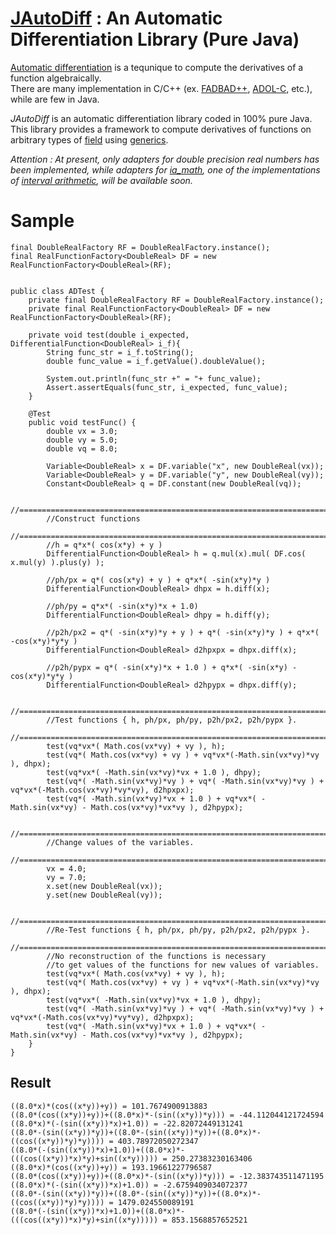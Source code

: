 # [JAutoDiff](http://uniker9.github.com/JAutoDiff/) : An Automatic Differentiation Library (Pure Java)

[Automatic differentiation](http://en.wikipedia.org/wiki/Automatic_differentiation/) 
is a tequnique to compute the derivatives of a function algebraically.  
There are many implementation in C/C++ (ex. 
[FADBAD++](http://www.fadbad.com/fadbad.html), 
[ADOL-C](http://projects.coin-or.org/ADOL-C), etc.), while are few in Java.

*JAutoDiff* is an automatic differentiation library coded in 100%  pure Java.  
This library provides a framework to compute derivatives of functions 
on arbitrary types of [field](http://en.wikipedia.org/wiki/Field_\(mathematics\)) 
using [generics](http://en.wikipedia.org/wiki/Generics_in_Java).

*Attention : At present, only adapters for double precision real numbers has been implemented,
  while adapters for [ia_math](http://interval.sourceforge.net/interval/java/ia_math/README.html), 
  one of the implementations of [interval arithmetic](http://en.wikipedia.org/wiki/Interval_arithmetic), 
  will be available soon.*

# Sample

	final DoubleRealFactory RF = DoubleRealFactory.instance();
	final RealFunctionFactory<DoubleReal> DF = new RealFunctionFactory<DoubleReal>(RF);


	public class ADTest {
		private final DoubleRealFactory RF = DoubleRealFactory.instance();
		private final RealFunctionFactory<DoubleReal> DF = new RealFunctionFactory<DoubleReal>(RF);

		private void test(double i_expected, DifferentialFunction<DoubleReal> i_f){
			String func_str = i_f.toString();
			double func_value = i_f.getValue().doubleValue();
		
			System.out.println(func_str +" = "+ func_value);
			Assert.assertEquals(func_str, i_expected, func_value);
		}

		@Test
		public void testFunc() {
			double vx = 3.0;
			double vy = 5.0;
			double vq = 8.0;

			Variable<DoubleReal> x = DF.variable("x", new DoubleReal(vx));
			Variable<DoubleReal> y = DF.variable("y", new DoubleReal(vy));
			Constant<DoubleReal> q = DF.constant(new DoubleReal(vq));

			//================================================================================
			//Construct functions
			//================================================================================
			//h = q*x*( cos(x*y) + y )
			DifferentialFunction<DoubleReal> h = q.mul(x).mul( DF.cos( x.mul(y) ).plus(y) );
		
			//ph/px = q*( cos(x*y) + y ) + q*x*( -sin(x*y)*y ) 
			DifferentialFunction<DoubleReal> dhpx = h.diff(x);

			//ph/py = q*x*( -sin(x*y)*x + 1.0) 
			DifferentialFunction<DoubleReal> dhpy = h.diff(y);
		
			//p2h/px2 = q*( -sin(x*y)*y + y ) + q*( -sin(x*y)*y ) + q*x*( -cos(x*y)*y*y ) 
			DifferentialFunction<DoubleReal> d2hpxpx = dhpx.diff(x);
	
			//p2h/pypx = q*( -sin(x*y)*x + 1.0 ) + q*x*( -sin(x*y) - cos(x*y)*y*y ) 
			DifferentialFunction<DoubleReal> d2hpypx = dhpx.diff(y);

			//================================================================================
			//Test functions { h, ph/px, ph/py, p2h/px2, p2h/pypx }.
			//================================================================================
			test(vq*vx*( Math.cos(vx*vy) + vy ), h);
			test(vq*( Math.cos(vx*vy) + vy ) + vq*vx*(-Math.sin(vx*vy)*vy ), dhpx);
			test(vq*vx*( -Math.sin(vx*vy)*vx + 1.0 ), dhpy);
			test(vq*( -Math.sin(vx*vy)*vy ) + vq*( -Math.sin(vx*vy)*vy ) + vq*vx*(-Math.cos(vx*vy)*vy*vy), d2hpxpx);
			test(vq*( -Math.sin(vx*vy)*vx + 1.0 ) + vq*vx*( -Math.sin(vx*vy) - Math.cos(vx*vy)*vx*vy ), d2hpypx);

			//================================================================================
			//Change values of the variables.
			//================================================================================
			vx = 4.0;
			vy = 7.0;
			x.set(new DoubleReal(vx));
			y.set(new DoubleReal(vy));

			//================================================================================
			//Re-Test functions { h, ph/px, ph/py, p2h/px2, p2h/pypx }.
			//================================================================================
			//No reconstruction of the functions is necessary 
			//to get values of the functions for new values of variables.
			test(vq*vx*( Math.cos(vx*vy) + vy ), h);
			test(vq*( Math.cos(vx*vy) + vy ) + vq*vx*(-Math.sin(vx*vy)*vy ), dhpx);
			test(vq*vx*( -Math.sin(vx*vy)*vx + 1.0 ), dhpy);
			test(vq*( -Math.sin(vx*vy)*vy ) + vq*( -Math.sin(vx*vy)*vy ) + vq*vx*(-Math.cos(vx*vy)*vy*vy), d2hpxpx);
			test(vq*( -Math.sin(vx*vy)*vx + 1.0 ) + vq*vx*( -Math.sin(vx*vy) - Math.cos(vx*vy)*vx*vy ), d2hpypx);
		}
	}



## Result

	((8.0*x)*(cos((x*y))+y)) = 101.7674900913883
	((8.0*(cos((x*y))+y))+((8.0*x)*-(sin((x*y))*y))) = -44.112044121724594
	((8.0*x)*(-(sin((x*y))*x)+1.0)) = -22.82072449131241
	((8.0*-(sin((x*y))*y))+((8.0*-(sin((x*y))*y))+((8.0*x)*-((cos((x*y))*y)*y)))) = 403.78972050272347
	((8.0*(-(sin((x*y))*x)+1.0))+((8.0*x)*-(((cos((x*y))*x)*y)+sin((x*y))))) = 250.27383230163406
	((8.0*x)*(cos((x*y))+y)) = 193.19661227796587
	((8.0*(cos((x*y))+y))+((8.0*x)*-(sin((x*y))*y))) = -12.383743511471195
	((8.0*x)*(-(sin((x*y))*x)+1.0)) = -2.6759409034072377
	((8.0*-(sin((x*y))*y))+((8.0*-(sin((x*y))*y))+((8.0*x)*-((cos((x*y))*y)*y)))) = 1479.024550089191
	((8.0*(-(sin((x*y))*x)+1.0))+((8.0*x)*-(((cos((x*y))*x)*y)+sin((x*y))))) = 853.1568857652521

